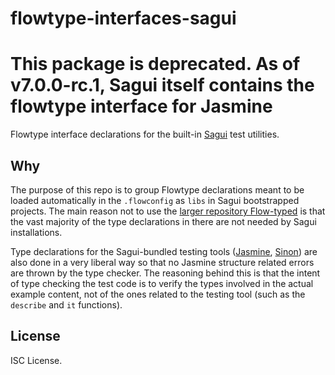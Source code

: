 # flowtype-interfaces-sagui

# This package is deprecated. As of v7.0.0-rc.1, Sagui itself contains the flowtype interface for Jasmine

Flowtype interface declarations for the built-in [Sagui](https://github.com/saguijs/sagui) test utilities.

## Why

The purpose of this repo is to group Flowtype declarations meant to be loaded automatically in the `.flowconfig` as `libs` in Sagui bootstrapped projects. The main reason not to use the [larger repository Flow-typed](https://github.com/flowtype/flow-typed) is that the vast majority of the type declarations in there are not needed by Sagui installations.

Type declarations for the Sagui-bundled testing tools ([Jasmine](http://jasmine.github.io/), [Sinon](http://sinonjs.org/)) are also done in a very liberal way so that no Jasmine structure related errors are thrown by the type checker. The reasoning behind this is that the intent of type checking the test code is to verify the types involved in the actual example content, not of the ones related to the testing tool (such as the `describe` and `it` functions).

## License

ISC License.
